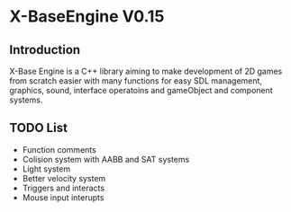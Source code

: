# X-BaseEngine V0.15
## Introduction
X-Base Engine is a C++ library aiming to make development of 2D games from scratch easier with many functions for easy SDL management, graphics, sound, interface operatoins and gameObject and component systems.


## TODO List
- Function comments
- Colision system with AABB and SAT systems
- Light system
- Better velocity system
- Triggers and interacts
- Mouse input interupts 
